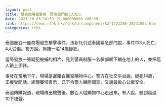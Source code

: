 ```yaml
---
layout: post
title: 曼谷商場槍擊案　緊急部門稱3人死亡
date: 2023-10-03 18:59:19.000000000 +08:00
link: https://news.rthk.hk/rthk/ch/component/k2/1721280-20231003.htm
categories: rthk
---
```


泰國曼谷一座商場發生槍擊事件，法新社引述泰國緊急部門說，事件中3人死亡，4人受傷。警方說，拘捕一名14歲疑犯。

當局發放一張疑犯被捕的相片，見到警員制服一名臉部朝下躺在地上的人，並把這人鎖上手銬。

事發在當地下午，現場是暹羅百麗宮購物中心。警方在社交平台說，疑犯14歲，正接受問話。總理賽塔表示，已下令警方展開調查，又說最擔心公眾安全。

泰國傳媒報道，現場傳出槍聲後，數百人從購物中心走出來。有人說，聽到超過10下槍聲。
